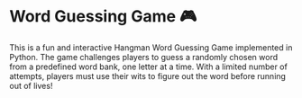 <h1> Word Guessing Game 🎮 </h1>

This is a fun and interactive Hangman Word Guessing Game implemented in Python. The game challenges players to guess a randomly chosen word from a predefined word bank, one letter at a time. With a limited number of attempts, players must use their wits to figure out the word before running out of lives!

